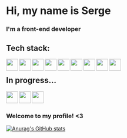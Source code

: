 # **Hi, my name is Serge**
### I'm a front-end developer

## Tech stack:
<img align="left" width="32px" src="https://cdn.jsdelivr.net/gh/devicons/devicon/icons/html5/html5-original.svg" />
<img align="left" width="32px" src="https://cdn.jsdelivr.net/gh/devicons/devicon/icons/css3/css3-original.svg" />
<img align="left" width="32px" src="https://cdn.jsdelivr.net/gh/devicons/devicon/icons/sass/sass-original.svg" />
<img align="left" width="32px" src="https://cdn.jsdelivr.net/gh/devicons/devicon/icons/gulp/gulp-plain.svg" />
<img align="left" width="32px" src="https://cdn.jsdelivr.net/gh/devicons/devicon/icons/react/react-original.svg" />
<img align="left" width="32px" src="https://cdn.jsdelivr.net/gh/devicons/devicon/icons/javascript/javascript-original.svg" />
<img align="left" width="32px" src="https://cdn.jsdelivr.net/gh/devicons/devicon/icons/typescript/typescript-original.svg" />
<img align="left" width="32px" src="https://cdn.jsdelivr.net/gh/devicons/devicon/icons/figma/figma-original.svg" />
<img align="left" width="32px" src="https://cdn.jsdelivr.net/gh/devicons/devicon/icons/tailwindcss/tailwindcss-plain.svg" />
<br />

## In progress...
<img align="left" width="32px" src="https://cdn.jsdelivr.net/gh/devicons/devicon/icons/redux/redux-original.svg" />
<img align="left" width="32px" src="https://cdn.jsdelivr.net/gh/devicons/devicon/icons/threejs/threejs-original.svg" />
<img align="left" width="32px" src="https://cdn.jsdelivr.net/gh/devicons/devicon/icons/nextjs/nextjs-original-wordmark.svg" />
<br />
<br />

### Welcome to my profile! <3

[![Anurag's GitHub stats](https://github-readme-stats.vercel.app/api?username=g4rv&hide=prs,issues&show_icons=true&theme=nightowl)](https://github.com/anuraghazra/github-readme-stats)
